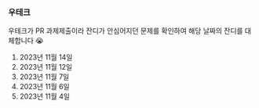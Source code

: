### 우테크

우테크가 PR 과제제출이라 잔디가 안심어지던 문제를 확인하여 해당 날짜의 잔디를 대체합니다 😭

1. 2023년 11월 14일
2. 2023년 11월 12일
3. 2023년 11월 7일
4. 2023년 11월 6일
5. 2023년 11월 4일

